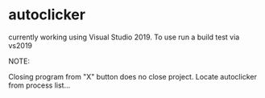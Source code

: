 # autoclicker
currently working using Visual Studio 2019. To use run a build test via vs2019

NOTE:

Closing program from "X" button does no close project.
  Locate autoclicker from process list...
